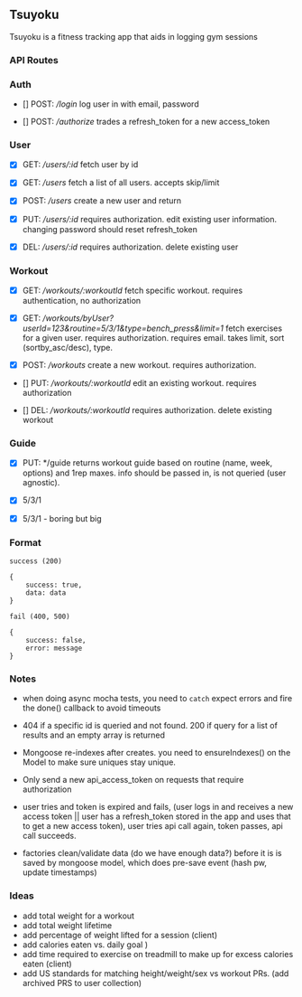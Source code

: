 ## Tsuyoku ##

Tsuyoku is a fitness tracking app that aids in logging gym sessions

[build_status]: https://travis-ci.org/jrogozen/tsuyoku-api.svg?branch=master

### API Routes ###

### Auth ##

- [] POST: */login*
log user in with email, password

- [] POST: */authorize*
trades a refresh_token for a new access_token

### User ###

- [x] GET: */users/:id*
fetch user by id

- [x] GET: */users* 
fetch a list of all users. accepts skip/limit

- [x] POST: */users*
create a new user and return

- [x] PUT: */users/:id*
requires authorization. edit existing user information. changing password should reset refresh_token

- [x] DEL: */users/:id*
requires authorization. delete existing user

### Workout ###

- [X] GET: */workouts/:workoutId*
fetch specific workout. requires authentication, no authorization

- [X] GET: */workouts/byUser?userId=123&routine=5/3/1&type=bench_press&limit=1*
fetch exercises for a given user. requires authorization. requires email. takes limit, sort (sortby_asc/desc), type.

- [X] POST: */workouts*
create a new workout. requires authorization.

- [] PUT: */workouts/:workoutId*
edit an existing workout. requires authorization

- [] DEL: */workouts/:workoutId*
requires authorization. delete existing workout

### Guide ###

- [x] PUT: */guide
returns workout guide based on routine (name, week, options) and 1rep maxes. info should be passed in, is not queried (user agnostic).

- [x] 5/3/1
- [x] 5/3/1 - boring but big

### Format ###

`success (200)`

```
{
    success: true,
    data: data
}
```

`fail (400, 500)`

```
{
    success: false,
    error: message
}
```

### Notes ###
- when doing async mocha tests, you need to `catch` expect errors and fire the done() callback to avoid timeouts

- 404 if a specific id is queried and not found. 200 if query for a list of results and an empty array is returned

- Mongoose re-indexes after creates. you need to ensureIndexes() on the Model to make sure uniques stay unique.

- Only send a new api_access_token on requests that require authorization

- user tries and token is expired and fails, (user logs in and receives a new access token || user has a refresh_token stored in the app and uses that to get a new access token), user tries api call again, token passes, api call succeeds.

- factories clean/validate data (do we have enough data?) before it is is saved by mongoose model, which does pre-save event (hash pw, update timestamps)

### Ideas ###
- add total weight for a workout
- add total weight lifetime
- add percentage of weight lifted for a session (client)
- add calories eaten vs. daily goal )
- add time required to exercise on treadmill to make up for excess calories eaten (client)
- add US standards for matching height/weight/sex vs workout PRs. (add archived PRS to user collection)